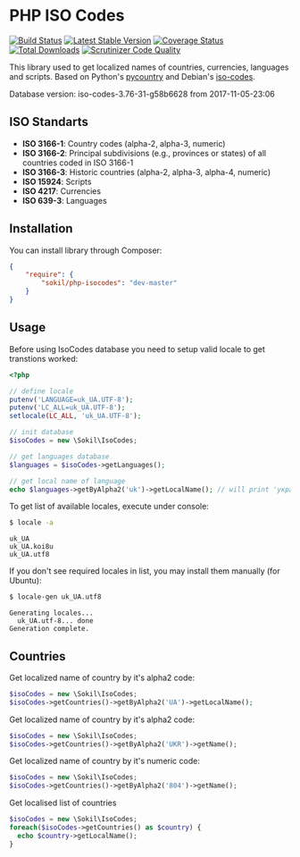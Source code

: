 PHP ISO Codes
=========
[![Build Status](https://travis-ci.org/sokil/php-isocodes.png?branch=master&1)](https://travis-ci.org/sokil/php-isocodes)
[![Latest Stable Version](https://poser.pugx.org/sokil/php-isocodes/v/stable.png)](https://packagist.org/packages/sokil/php-isocodes)
[![Coverage Status](https://coveralls.io/repos/sokil/php-isocodes/badge.png)](https://coveralls.io/r/sokil/php-isocodes)
[![Total Downloads](http://img.shields.io/packagist/dt/sokil/php-isocodes.svg)](https://packagist.org/packages/sokil/php-isocodes)
[![Scrutinizer Code Quality](https://scrutinizer-ci.com/g/sokil/php-isocodes/badges/quality-score.png?b=master)](https://scrutinizer-ci.com/g/sokil/php-isocodes/?branch=master)

This library used to get localized names of countries, currencies, languages and scripts.
Based on Python's [pycountry](https://pypi.python.org/pypi/pycountry) and Debian's [iso-codes](http://pkg-isocodes.alioth.debian.org/).

Database version: iso-codes-3.76-31-g58b6628 from 2017-11-05-23:06

ISO Standarts
-------------

* **ISO 3166-1**: Country codes (alpha-2, alpha-3, numeric)
* **ISO 3166-2**: Principal subdivisions (e.g., provinces or states) of all countries coded in ISO 3166-1
* **ISO 3166-3**: Historic countries (alpha-2, alpha-3, alpha-4, numeric)
* **ISO 15924**: Scripts
* **ISO 4217**: Currencies
* **ISO 639-3**: Languages

Installation
------------

You can install library through Composer:
```json
{
    "require": {
        "sokil/php-isocodes": "dev-master"
    }
}
```

Usage
------

Before using IsoCodes database you need to setup valid locale to get transtions worked:

```php
<?php

// define locale
putenv('LANGUAGE=uk_UA.UTF-8');
putenv('LC_ALL=uk_UA.UTF-8');
setlocale(LC_ALL, 'uk_UA.UTF-8');

// init database
$isoCodes = new \Sokil\IsoCodes;

// get languages database
$languages = $isoCodes->getLanguages();

// get local name of language
echo $languages->getByAlpha2('uk')->getLocalName(); // will print 'українська'
```

To get list of available locales, execute under console:
```sh
$ locale -a
```
```
uk_UA
uk_UA.koi8u
uk_UA.utf8
```

If you don't see required locales in list, you may install them manually (for Ubuntu):
```sh
$ locale-gen uk_UA.utf8
```
```
Generating locales...
  uk_UA.utf-8... done
Generation complete.
```

Countries
---------

Get localized name of country by it's alpha2 code:
```php
$isoCodes = new \Sokil\IsoCodes;
$isoCodes->getCountries()->getByAlpha2('UA')->getLocalName();
```

Get localized name of country by it's alpha2 code:
```php
$isoCodes = new \Sokil\IsoCodes;
$isoCodes->getCountries()->getByAlpha2('UKR')->getName();
```

Get localized name of country by it's numeric code:
```php
$isoCodes = new \Sokil\IsoCodes;
$isoCodes->getCountries()->getByAlpha2('804')->getName();
```

Get  localised list of countries
```php
$isoCodes = new \Sokil\IsoCodes;
foreach($isoCodes->getCountries() as $country) {
  echo $country->getLocalName();
}
